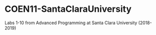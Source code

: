 # COEN11-SantaClaraUniversity
Labs 1-10 from Advanced Programming at Santa Clara University (2018-2019)
